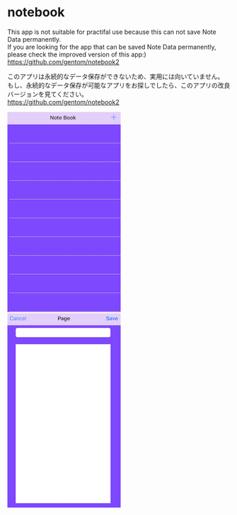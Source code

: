 # notebook
This app is not suitable for practifal use because this can not save Note Data permanently.  
If you are looking for the app that can be saved Note Data permanently, please check the improved version of this app:)    
https://github.com/gentom/notebook2  
  
このアプリは永続的なデータ保存ができないため、実用には向いていません。   
もし、永続的なデータ保存が可能なアプリをお探しでしたら、このアプリの改良バージョンを見てください。   
https://github.com/gentom/notebook2   
  
  
![notebook](https://github.com/gentom/notebook/blob/master/images/notebook.png)
![page](https://github.com/gentom/notebook/blob/master/images/page.png)  
  
